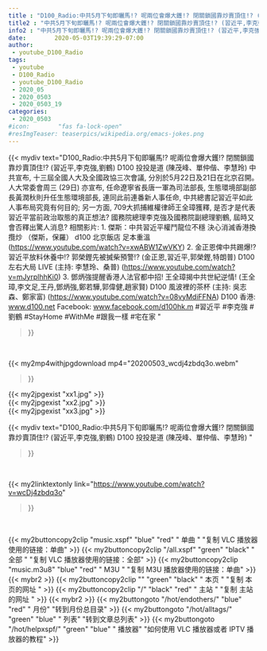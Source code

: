 ```yaml
---
title : "D100_Radio:中共5月下旬即曬馬!? 呢兩位會爆大鑊!? 閉關鎖國靠炒賣頂住!? (習近平,李克強,劉鶴) D100 投投是道 (陳茂峰、單仲偕、李慧玲) "
title2 : "中共5月下旬即曬馬!? 呢兩位會爆大鑊!? 閉關鎖國靠炒賣頂住!? (習近平,李克強,劉鶴) D100 投投是道 (陳茂峰、單仲偕、李慧玲) "
info2 : "中共5月下旬即曬馬!? 呢兩位會爆大鑊!? 閉關鎖國靠炒賣頂住!? (習近平,李克強,劉鶴) D100 投投是道 (陳茂峰、單仲偕、李慧玲)   中共宣布, 十三屆全國人大及全國政協三次會議, 分別於5月22日及21日在北京召開。人大常委會周三 (29日) 亦宣布, 任命遼寧省長唐一軍為司法部長, 生態環境部副部長黃潤秋則升任生態環境部長, 連同此前連番新人事任命, 中共總書記習近平如此人事布局究竟有何目的; 另一方面, 709大抓捕維權律師王全璋獲釋, 是否才是代表習近平當前政治取態的真正想法? 國務院總理李克強及國務院副總理劉鶴, 屆時又會否釋出驚人消息?  相關影片: 1. 傑斯：中共習近平權鬥龍位不穩 決心消滅香港換攬炒 （傑斯，保羅） d100 北京飯店 足本重溫 (https://www.youtube.com/watch?v=xwABW1ZwVKY) 2. 金正恩俾中共踢爆!? 習近平放料休養中!? 郭榮鏗先被搣柴預警!? (金正恩,習近平,郭榮鏗,特朗普) D100 左右大局 LIVE  (主持: 李慧玲、桑普) (https://www.youtube.com/watch?v=mJyrplhhKi0) 3. 鄧炳強提醒香港人法官都中招! 王全璋揭中共世紀逆情! (王全璋,李文足,王丹,鄧炳強,鄭若驊,郭偉健,趙家賢) D100 風波裡的茶杯 (主持: 吳志森、鄭家富) (https://www.youtube.com/watch?v=08vyMdiFFNA)  D100 香港: www.d100.net Facebook: www.facebook.com/d100hk.m  #習近平 #李克強 #劉鶴 #StayHome #WithMe #跟我一樣 #宅在家 "
date:        2020-05-03T19:39:29-07:00
author:
 - youtube_D100_Radio
tags:
 - youtube
 - D100_Radio
 - youtube_D100_Radio
 - 2020_05
 - 2020_0503
 - 2020_0503_19
categories:
 - 2020_0503
#icon:        "fas fa-lock-open"
#resImgTeaser: teaserpics/wikipedia.org/emacs-jokes.png
---
```


{{< mydiv text="D100_Radio:中共5月下旬即曬馬!? 呢兩位會爆大鑊!? 閉關鎖國靠炒賣頂住!? (習近平,李克強,劉鶴) D100 投投是道 (陳茂峰、單仲偕、李慧玲)   中共宣布, 十三屆全國人大及全國政協三次會議, 分別於5月22日及21日在北京召開。人大常委會周三 (29日) 亦宣布, 任命遼寧省長唐一軍為司法部長, 生態環境部副部長黃潤秋則升任生態環境部長, 連同此前連番新人事任命, 中共總書記習近平如此人事布局究竟有何目的; 另一方面, 709大抓捕維權律師王全璋獲釋, 是否才是代表習近平當前政治取態的真正想法? 國務院總理李克強及國務院副總理劉鶴, 屆時又會否釋出驚人消息?  相關影片: 1. 傑斯：中共習近平權鬥龍位不穩 決心消滅香港換攬炒 （傑斯，保羅） d100 北京飯店 足本重溫 (https://www.youtube.com/watch?v=xwABW1ZwVKY) 2. 金正恩俾中共踢爆!? 習近平放料休養中!? 郭榮鏗先被搣柴預警!? (金正恩,習近平,郭榮鏗,特朗普) D100 左右大局 LIVE  (主持: 李慧玲、桑普) (https://www.youtube.com/watch?v=mJyrplhhKi0) 3. 鄧炳強提醒香港人法官都中招! 王全璋揭中共世紀逆情! (王全璋,李文足,王丹,鄧炳強,鄭若驊,郭偉健,趙家賢) D100 風波裡的茶杯 (主持: 吳志森、鄭家富) (https://www.youtube.com/watch?v=08vyMdiFFNA)  D100 香港: www.d100.net Facebook: www.facebook.com/d100hk.m  #習近平 #李克強 #劉鶴 #StayHome #WithMe #跟我一樣 #宅在家 "
>}}
<br>


{{< my2mp4withjpgdownload mp4="20200503_wcdj4zbdq3o.webm"
>}}

{{< my2jpgexist "xx1.jpg" >}}<br>
{{< my2jpgexist "xx2.jpg" >}}<br>
{{< my2jpgexist "xx3.jpg" >}}<br>



{{< mydiv text="D100_Radio:中共5月下旬即曬馬!? 呢兩位會爆大鑊!? 閉關鎖國靠炒賣頂住!? (習近平,李克強,劉鶴) D100 投投是道 (陳茂峰、單仲偕、李慧玲) "
>}}
<br>

{{< my2linktextonly link="https://www.youtube.com/watch?v=wcDj4zbdq3o"
>}}


<br>

{{< my2buttoncopy2clip "music.xspf"        "blue"   "red"    " 单曲 "  "复制 VLC 播放器使用的链接：单曲" >}} {{< my2buttoncopy2clip "/all.xspf"         "green"  "black"  " 全部 "  "复制 VLC 播放器使用的链接：全部" >}} {{< my2buttoncopy2clip "music.m3u8"        "blue"   "red"    " M3U  "    "复制 M3U 播放器使用的链接：单曲" >}} {{< mybr2 >}} {{< my2buttoncopy2clip ""                  "green"  "black"  " 本页 "    "复制 本页的网址 " >}} {{< my2buttoncopy2clip "/"                 "black"  "red"    " 主站 "    "复制 主站的网址 " >}} {{< mybr2 >}} {{< my2buttongoto      "/hot/endothers/"   "blue"   "red"    " 月份"   "转到月份总目录" >}} {{< my2buttongoto      "/hot/alltags/"     "green"  "blue"   " 列表"   "转到文章总列表" >}} {{< my2buttongoto      "/hot/helpxspf/"    "green"  "blue"   " 播放器" "如何使用 VLC 播放器或者 IPTV 播放器的教程" >}} 
